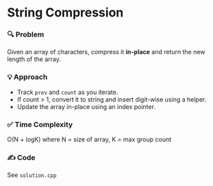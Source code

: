 # String Compression

### 🔍 Problem
Given an array of characters, compress it **in-place** and return the new length of the array.

### 💡 Approach
- Track `prev` and `count` as you iterate.
- If count > 1, convert it to string and insert digit-wise using a helper.
- Update the array in-place using an index pointer.

### ✅ Time Complexity
O(N + logK) where N = size of array, K = max group count

### ✍️ Code
See `solution.cpp`
